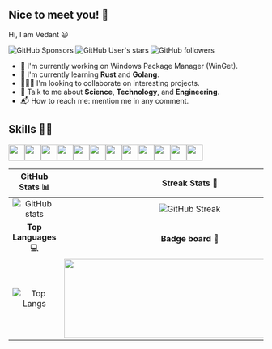 ## Nice to meet you! 👋

Hi, I am Vedant 😃

![GitHub Sponsors][github-sponsors-badge] ![GitHub User's stars][github-user-stars-badge] ![GitHub followers][github-followers-badge]

- 🔭 I'm currently working on Windows Package Manager (WinGet).
- 🌱 I'm currently learning **Rust** and **Golang**.
- 🧑‍🤝‍🧑 I'm looking to collaborate on interesting projects.
- 💬 Talk to me about **Science**, **Technology**, and **Engineering**.
- 📬 How to reach me: mention me in any comment.

## Skills 🧑‍💻

<img src="https://bittu.eu.org/img/icons8-git.svg" width="32px"><img src="https://bittu.eu.org/img/icons8-github.svg" width="32px"><img src="https://bittu.eu.org/img/icons8-java.svg" width="32px"><img src="https://bittu.eu.org/img/icons8-powershell.svg" width="32px"><img src="https://bittu.eu.org/img/icons8-linux-30.png" width="32px"><img src="https://bittu.eu.org/img/icons8-google-firebase-console.svg" width="32px"><img src="https://bittu.eu.org/img/icons8-javascript.svg" width="32px"><img src="https://bittu.eu.org/img/icons8-typescript.svg" width="32px"><img src="https://bittu.eu.org/img/icons8-golang.svg" width="32px"><img src="https://bittu.eu.org/img/icons8-virtualbox.svg" width="32px"><img src="https://bittu.eu.org/img/icons8-next.js.svg" width="32px"><img src="https://bittu.eu.org/img/icons8-wordpress.svg" width="32px">

|              GitHub Stats 📊              |                               Streak Stats 📆                                |
| :---------------------------------------: | :--------------------------------------------------------------------------: |
| ![GitHub stats][github-readme-stats-card] |                    ![GitHub Streak][github-streak-stats]                     |
|           **Top Languages** 💻            |                              **Badge board** 🏅                              |
|  ![Top Langs][github-top-languages-card]  | <img src="https://holopin.me/vedantmgoyal2009" height="156px" width="496px"> |

[github-streak-stats]: https://github-readme-streak-stats.herokuapp.com?user=vedantmgoyal9&theme=gruvbox&hide_border=false&date_format=M%20j%5B%2C%20Y%5D
[github-followers-badge]: https://img.shields.io/github/followers/vedantmgoyal9?logo=github&color=indigo&style=for-the-badge
[github-sponsors-badge]: https://img.shields.io/github/sponsors/vedantmgoyal9?logo=githubsponsors&style=for-the-badge
[github-user-stars-badge]: https://img.shields.io/github/stars/vedantmgoyal9?affiliations=OWNER&style=for-the-badge
[github-readme-stats-card]: https://github-readme-stats.vercel.app/api?username=vedantmgoyal9&show_icons=true&theme=gruvbox
[github-top-languages-card]: https://github-readme-stats.vercel.app/api/top-langs/?username=vedantmgoyal9&layout=compact&theme=gruvbox
